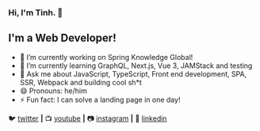 ### Hi, I'm Tinh. 👋

## I'm a Web Developer!

- 🔭 I’m currently working on Spring Knowledge Global!
- 🌱 I’m currently learning GraphQL, Next.js, Vue 3, JAMStack and testing
- 💬 Ask me about JavaScript, TypeScript, Front end development, SPA, SSR, Webpack and building cool sh*t
- 😄 Pronouns: he/him
- ⚡ Fun fact: I can solve a landing page in one day!


🐦 [twitter][twitter] **|** 
📺 [youtube][youtube] **|** 
📷 [instagram][instagram] **|** 
👔 [linkedin][linkedin]


[twitter]: https://twitter.com/TinhTra22876228
[youtube]: https://www.youtube.com/channel/UC5MSn_b6V0i3dAT_VzPtdFQ
[instagram]: https://instagram.com/tinh2t
[linkedin]: https://www.linkedin.com/in/tr%E1%BA%A7n-trung-t%C3%ADnh-b16027102/
[portfolio]: https://tinh2t.vercel.app/
